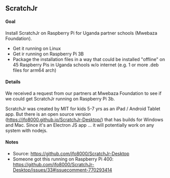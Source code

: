 
## ScratchJr

#### Goal
Install ScratchJr on Raspberry Pi for Uganda partner schools (Mwebaza Foundation).

* Get it running on Linux
* Get ir running on Raspberry Pi 3B
* Package the installation files in a way that could be installed "offline" on 45 Raspberry Pis in Uganda schools w/o internet (e.g. 1 or more .deb files for arm64 arch)


#### Details
We received a request from our partners at Mwebaza Foundation to see if we could get ScratchJr running on Raspberry Pi 3b.

ScratchJr was created by MIT for kids 5-7 yrs as an iPad / Android Tablet app.
But there is an open source version (https://jfo8000.github.io/ScratchJr-Desktop/) that has builds for Windows and Mac.
Since it's an Electron JS app ... it will potentially work on any system with nodejs.


#### Notes

* Source: https://github.com/jfo8000/ScratchJr-Desktop
* Someone got this running on Raspberry Pi 400: https://github.com/jfo8000/ScratchJr-Desktop/issues/33#issuecomment-770293414
